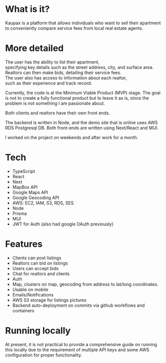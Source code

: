 
# What is it?

Kaupax is a platform that allows individuals who want to sell their apartment to conveniently compare service fees from local real estate agents.

# More detailed

The user has the ability to list their apartment, specifying key details such as the street address, city, and surface area. Realtors can then make bids, detailing their service fees. The user also has access to information about each realtor, such as their experience and track record.

Currently, the code is at the Minimum Viable Product (MVP) stage. The goal is not to create a fully functional product but to leave it as is, since the problem is not something I am passionate about.

Both clients and realtors have their own front ends.

The backend is written in Node, and the demo site that is online uses AWS RDS Postgresql DB. Both front-ends are written using Next/React and MUI.

I worked on the project on weekends and after work for a month.
 
# Tech

- TypeScript
- React
- Next
- MapBox API
- Google Maps API
- Google Geocoding API
- AWS: EC2, IAM, S3, RDS, SES
- Node
- Prisma
- MUI
- JWT for Auth (also had google OAuth previously)

# Features

- Clients can post listings
- Realtors can bid on listings
- Users can accept bids
- Chat for realtors and clients
- Auth
- Map, clusters on map, geocoding from address to lat/long coordinates.
- Usable on mobile
- Emails/Notifications
- AWS S3 storage for listings pictures
- Backend auto-deployment on commits via github workflows and containers

# Running locally

At present, it is not practical to provide a comprehensive guide on running this locally due to the requirement of multiple API keys and some AWS configuration for proper functionality.
